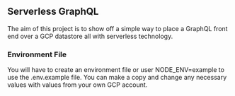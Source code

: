 Serverless GraphQL
------------------

The aim of this project is to show off a simple way to place a GraphQL front end over a GCP datastore all with serverless technology.

### Environment File

You will have to create an environment file or user NODE_ENV=example to use the .env.example file.  You can make a copy and change any necessary values with values from your own GCP account.



